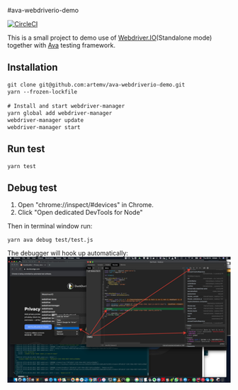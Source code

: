 #ava-webdriverio-demo

[![CircleCI](https://circleci.com/gh/artemv/ava-webdriverio-demo.svg?style=svg)](https://circleci.com/gh/artemv/ava-webdriverio-demo)

This is a small project to demo use of [Webdriver.IO](https://webdriver.io)(Standalone mode) together with [Ava](https://github.com/avajs/ava) testing framework.

## Installation
```
git clone git@github.com:artemv/ava-webdriverio-demo.git
yarn --frozen-lockfile

# Install and start webdriver-manager
yarn global add webdriver-manager
webdriver-manager update
webdriver-manager start
```

## Run test
```
yarn test
```

## Debug test

1) Open "chrome://inspect/#devices" in Chrome.
1) Click "Open dedicated DevTools for Node"

Then in terminal window run:
```
yarn ava debug test/test.js
```
The debugger will hook up automatically:
![Debugging screenshot](docs/2020-01-23_00-14-47.jpg "Debugging screenshot")
